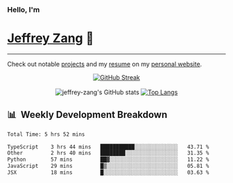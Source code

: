 
### Hello, I'm 
# [Jeffrey Zang](https://www.linkedin.com/in/jeffreyzang/) 🦀

---

Check out notable [projects](https://jeffz.dev/projects) and my [resume](https://jeffz.dev/resume) on my [personal website](https://jeffz.dev/).

<div align = 'center'>

[![GitHub Streak](https://github-readme-streak-stats.herokuapp.com/?user=jeffrey-zang&theme=tokyonight)](https://git.io/streak-stats)
<br></br>
![jeffrey-zang's GitHub stats](https://github-readme-stats.vercel.app/api?username=jeffrey-zang&show_icons=true&theme=tokyonight&hide_rank=true&hide=stars) 
[![Top Langs](https://github-readme-stats.vercel.app/api/top-langs/?username=jeffrey-zang&hide=ShaderLab,HLSL&layout=compact&theme=tokyonight)](https://github.com/anuraghazra/github-readme-stats)

</div>

## 📊 &nbsp;Weekly Development Breakdown
<!--START_SECTION:waka-->

```txt
Total Time: 5 hrs 52 mins

TypeScript    3 hrs 44 mins   ███████████░░░░░░░░░░░░░░   43.71 %
Other         2 hrs 40 mins   ████████░░░░░░░░░░░░░░░░░   31.35 %
Python        57 mins         ██▓░░░░░░░░░░░░░░░░░░░░░░   11.22 %
JavaScript    29 mins         █▒░░░░░░░░░░░░░░░░░░░░░░░   05.81 %
JSX           18 mins         █░░░░░░░░░░░░░░░░░░░░░░░░   03.63 %
```

<!--END_SECTION:waka-->

